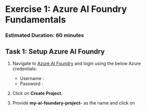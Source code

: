 # Exercise 1: Azure AI Foundry Fundamentals

### Estimated Duration: 60 minutes

## Task 1: Setup Azure AI Foundry

1. Navigate to [Azure AI Foundry](https://ai.azure.com/) and login using the below Azure credentials:

    - Username : <inject key="AzureAdUserEmail"></inject>
    - Password : <inject key="AzureAdUserPassword"></inject>
1. Click on **Create Project**.
1. Provide **my-ai-foundary-project-<inject key="Deployment ID" enableCopy="false"></inject>** as the name and click on 
